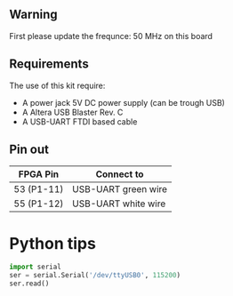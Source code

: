 ## Warning

First please update the frequnce: 50 MHz on this board

## Requirements

The use of this kit require:
- A power jack 5V DC power supply (can be trough USB)
- A Altera USB Blaster Rev. C
- A USB-UART FTDI based cable

## Pin out

| FPGA Pin | Connect to |
| ------ | ----------- |
| 53 (P1-11) | USB-UART green wire |
| 55 (P1-12) | USB-UART white wire |

# Python tips

```python
import serial
ser = serial.Serial('/dev/ttyUSB0', 115200)
ser.read()
```